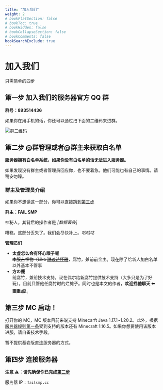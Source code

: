 ```yaml
---
title: "加入我们"
weight: 2
# bookFlatSection: false
# bookToc: true
# bookHidden: false
# bookCollapseSection: false
# bookComments: false
bookSearchExclude: true
---
```


# 加入我们

只需简单的四步

## 第一步 加入我们的服务器官方 QQ 群

**群号：893514436**

如果你在用手机的话，你还可以通过扫下面的二维码来进群。

![群二维码](../../../assets/qrcode.jpg)

## 第二步 @群管理或者@群主来获取白名单

**服务器拥有白名单系统，如果你没有白名单的话无法进入服务器。**

如果发现没有群主或者管理员回应你，也不要着急。他们可能也有自己的事情。请稍安勿躁。

### 群主及管理员介绍

如果你不想读这一部分，你可以直接跳到[第三步](./#第三步-mc-启动)

**群主：FAIL SMP**

神秘人，其背后的操作者是 _[数据丢失]_

糟糕，这部分丢失了。我们会尽快补上。_咕咕咕_

**管理员们**

- **太虚怎么会有坏心眼子呢**  
  ~~本服吉祥物（Like [琳琅诗怀雅](https://zh.moegirl.org.cn/%E7%90%B3%E7%90%85%E8%AF%97%E6%80%80%E9%9B%85)~~，腐竹，兼前前金主。现在除了给新人加白名单以外基本不管事
- **方の鹿**  
  前腐竹，兼前技术支持，现在偶尔给新腐竹提供技术支持（大多只是为了好玩）。目前只管他任腐竹时的烂摊子。同时也是本文的作者，**欢迎找他聊天 ⬅️ 画重点!**。

## 第三步 MC 启动！

打开你的 MC，MC 版本目前来说支持 Minecarft Java 1.17.1~1.20.2。此外，根据[服务器规则第一条](<../server_rules/#:~:text=%E7%A6%81%E6%AD%A2%E4%BD%BF%E7%94%A8%E6%A0%B8%E5%BF%83%E7%89%88%E6%9C%AC%E4%B8%BA%201.16.x%20%E4%BB%A5%E4%B8%8B(%E4%B8%8D%E5%90%AB%201.16.x)%E5%AE%A2%E6%88%B7%E7%AB%AF%E8%BF%9B%E6%9C%8D%EF%BC%8C%E6%97%A0%E8%AE%BA%E6%98%AF%E4%BD%95%E7%A7%8D%E6%8A%80%E6%9C%AF%E6%89%8B%E6%AE%B5%EF%BC%8C%E4%B8%80%E6%97%A6%E8%A2%AB%E5%8F%91%E7%8E%B0/%E4%B8%BE%E6%8A%A5%E7%9B%B4%E6%8E%A5%E4%B8%8E%E5%BC%80%E6%8C%82%E7%AD%89%E8%A7%86%E4%B9%8B>)受到支持的版本还有 Minecraft 1.16.5。如果你想要使用该版本进服，请自备技术手段。

暂不提供基岩版直连服务器的方式。

## 第四步 连接服务器

**注意 ⚠️：请先确保你已完成[第二步](../#%E7%AC%AC%E4%BA%8C%E6%AD%A5-%E7%BE%A4%E7%AE%A1%E7%90%86%E6%88%96%E8%80%85%E7%BE%A4%E4%B8%BB%E6%9D%A5%E8%8E%B7%E5%8F%96%E7%99%BD%E5%90%8D%E5%8D%95)**

服务器 IP：`failsmp.cc`
